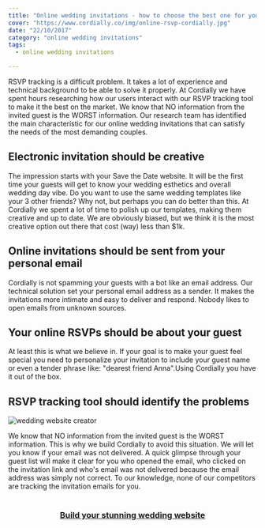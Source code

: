 ```yaml
---
title: "Online wedding invitations - how to choose the best one for you"
cover: "https://www.cordially.co/img/online-rsvp-cordially.jpg"
date: "22/10/2017"
category: "online wedding invitations"
tags:
  - online wedding invitations

---
```


RSVP tracking is a difficult problem. It takes a lot of experience and technical background to be able to solve it properly. At Cordially we have spent hours researching how our users interact with our RSVP tracking tool to make it the best on the market. We know that NO information from the invited guest is the WORST information. Our research team has identified the main characteristic for our online wedding invitations that can satisfy the needs of the most demanding couples.

## Electronic invitation should be creative

The impression starts with your Save the Date website.
It will be the first time your guests will get to know your wedding esthetics and overall wedding day vibe. Do you want to use the same wedding templates like your 3 other friends? Why not, but perhaps you can do better than this. At Cordially we spent a lot of time to polish up our templates, making them creative and up to date. We are obviously biased, but we think it is the most creative option out there that cost (way) less than $1k.


## Online invitations should be sent from your personal email

Cordially is not spamming your guests with a bot like an email address. Our technical solution set your personal email address as a sender. It makes the invitations more intimate and easy to deliver and respond. Nobody likes to open emails from unknown sources.


## Your online RSVPs should be about your guest

At least this is what we believe in. If your goal is to make your guest feel special you need to personalize your invitation to include your guest name or even a tender phrase like: "dearest friend Anna".Using Cordially you have it out of the box.

## RSVP tracking tool should identify the problems

![wedding website creator](https://www.cordially.co/img/wedding-website-creator.png)

We know that NO information from the invited guest is the WORST information. This is why we build Cordially to avoid this situation. We will let you know if your email was not delivered. A quick glimpse through your guest list will make it clear for you who opened the email, who clicked on the invitation link and who's email was not delivered because the email address was simply not correct. To our knowledge, none of our competitors are tracking the invitation emails for you.

<div style="text-align: center; margin:40px">
    <a  href="https://www.cordially.co/template/modern" target='blank'><h3 class="call">Build your stunning wedding website</h3></a>

</div>

